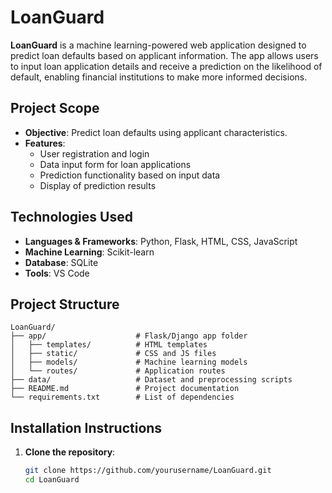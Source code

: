 
# LoanGuard

**LoanGuard** is a machine learning-powered web application designed to predict loan defaults based on applicant information. 
The app allows users to input loan application details and receive a prediction on the likelihood of default, 
enabling financial institutions to make more informed decisions.

## Project Scope
- **Objective**: Predict loan defaults using applicant characteristics.
- **Features**:
  - User registration and login
  - Data input form for loan applications
  - Prediction functionality based on input data
  - Display of prediction results

## Technologies Used
- **Languages & Frameworks**: Python, Flask, HTML, CSS, JavaScript
- **Machine Learning**: Scikit-learn
- **Database**: SQLite
- **Tools**: VS Code

## Project Structure
```
LoanGuard/
├── app/                    # Flask/Django app folder
│   ├── templates/          # HTML templates
│   ├── static/             # CSS and JS files
│   ├── models/             # Machine learning models
│   └── routes/             # Application routes
├── data/                   # Dataset and preprocessing scripts
├── README.md               # Project documentation
└── requirements.txt        # List of dependencies
```

## Installation Instructions
1. **Clone the repository**:
   ```bash
   git clone https://github.com/yourusername/LoanGuard.git
   cd LoanGuard
   ```

